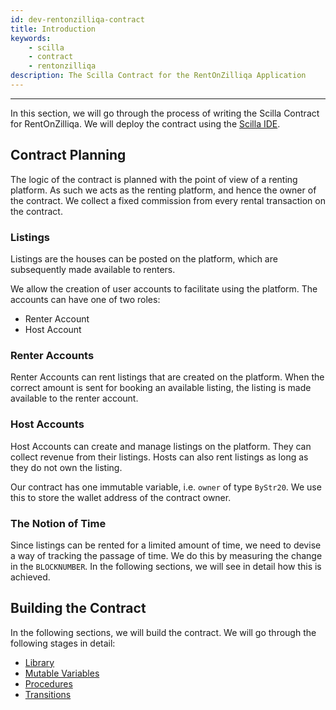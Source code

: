 ```yaml
---
id: dev-rentonzilliqa-contract
title: Introduction
keywords:
    - scilla
    - contract
    - rentonzilliqa
description: The Scilla Contract for the RentOnZilliqa Application
---
```


---

In this section, we will go through the process of writing the Scilla Contract for RentOnZilliqa. We will deploy the contract using the [Scilla IDE](https://ide.zilliqa.com).

## Contract Planning

The logic of the contract is planned with the point of view of a renting platform. As such we acts as the renting platform, and hence the owner of the contract. We collect a fixed commission from every rental transaction on the contract.

### Listings

Listings are the houses can be posted on the platform, which are subsequently made available to renters.

We allow the creation of user accounts to facilitate using the platform. The accounts can have one of two roles:

-   Renter Account
-   Host Account

### Renter Accounts

Renter Accounts can rent listings that are created on the platform. When the correct amount is sent for booking an available listing, the listing is made available to the renter account.

### Host Accounts

Host Accounts can create and manage listings on the platform. They can collect revenue from their listings. Hosts can also rent listings as long as they do not own the listing.

Our contract has one immutable variable, i.e. `owner` of type `ByStr20`. We use this to store the wallet address of the contract owner.

### The Notion of Time

Since listings can be rented for a limited amount of time, we need to devise a way of tracking the passage of time. We do this by measuring the change in the `BLOCKNUMBER`. In the following sections, we will see in detail how this is achieved.

## Building the Contract

In the following sections, we will build the contract. We will go through the following stages in detail:

-   [Library](dev-rentonzilliqa-library.md)
-   [Mutable Variables](dev-rentonzilliqa-mutable-variables.md)
-   [Procedures](dev-rentonzilliqa-procedures.md)
-   [Transitions](dev-rentonzilliqa-transitions.md)
